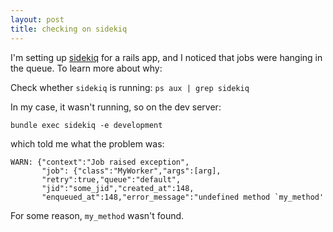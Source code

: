 ```yaml
---
layout: post
title: checking on sidekiq
---
```


I'm setting up [sidekiq](https://github.com/mperham/sidekiq) for a rails app, and I noticed that jobs were hanging in the queue. To learn more about why:

Check whether `sidekiq` is running: `ps aux | grep sidekiq`

In my case, it wasn't running, so on the dev server:

`bundle exec sidekiq -e development`

which told me what the problem was:

```
WARN: {"context":"Job raised exception",
       "job": {"class":"MyWorker","args":[arg],
       "retry":true,"queue":"default",
       "jid":"some_jid","created_at":148,
       "enqueued_at":148,"error_message":"undefined method `my_method'
```

For some reason, `my_method` wasn't found.
